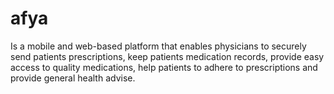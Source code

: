 # afya
Is a mobile and web-based platform that enables physicians to securely send patients prescriptions, keep patients medication records, provide easy access to quality medications, help patients to adhere to prescriptions and provide general health advise.​

